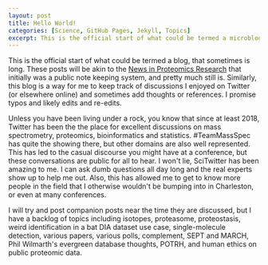 ```yaml
---
layout: post
title: Hello World!
categories: [Science, GitHub Pages, Jekyll, Topics]
excerpt: This is the official start of what could be termed a microblog, that sometimes is long.
---
```


This is the official start of what could be termed a blog, that sometimes is long. These posts will be akin to the [News in Proteomics Research](http://proteomicsnews.blogspot.com/) that initially was a public note keeping system, and pretty much still is. Similarly, this blog is a way for me to keep track of discussions I enjoyed on Twitter (or elsewhere online) and sometimes add thoughts or references. I promise typos and likely edits and re-edits.

Unless you have been living under a rock, you know that since at least 2018, Twitter has been the the place for excellent discussions on mass spectrometry, proteomics, bioinformatics and statistics. #TeamMassSpec has quite the showing there, but other domains are also well represented. This has led to the casual discourse you might have at a conference, but these conversations are public for all to hear. I won't lie, SciTwitter has been amazing to me. I can ask dumb questions all day long and the real experts show up to help me out. Also, this has allowed me to get to know more people in the field that I otherwise wouldn't be bumping into in Charleston, or even at many conferences.

I will try and post companion posts near the time they are discussed, but I have a backlog of topics including isotopes, proteasome, proteostasis, weird identification in a bat DIA dataset use case, single-molecule detection, various papers, various polls, complement, SEPT and MARCH, Phil Wilmarth's evergreen database thoughts, POTRH, and human ethics on public proteomic data.

&nbsp;  
&nbsp;  
&nbsp;  
